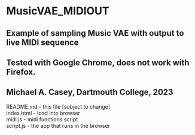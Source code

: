 # MusicVAE_MIDIOUT
## Example of sampling Music VAE with output to live MIDI sequence
##
## Tested with Google Chrome, does not work with Firefox.
##
## Michael A. Casey, Dartmouth College, 2023

README.md  - this file [subject to change]  
index.html - load into browser  
midi.js    - midi functions script  
script.js  - the app that runs in the browser  




